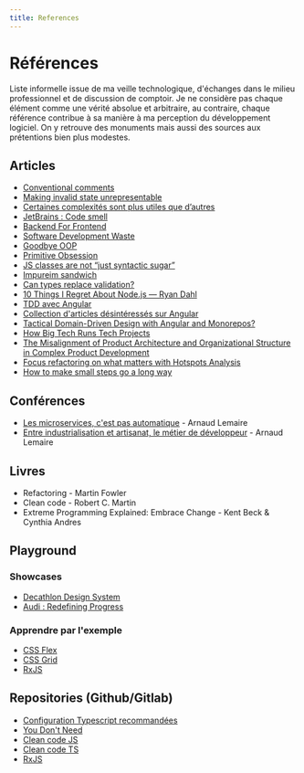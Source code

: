 ```yaml
---
title: References
---
```


# Références

Liste informelle issue de ma veille technologique, d'échanges dans le milieu professionnel et de discussion de comptoir. Je ne considère pas chaque élément comme une vérité absolue et arbitraire, au contraire, chaque référence contribue à sa manière à ma perception du développement logiciel. On y retrouve des monuments mais aussi des sources aux prétentions bien plus modestes.

## Articles

- [Conventional comments](https://conventionalcomments.org/)
- [Making invalid state unrepresentable](https://hugotunius.se/2020/05/16/making-invalid-state-unrepresentable.html)
- [Certaines complexités sont plus utiles que d’autres](https://www.lilobase.me/certaines-complexites-sont-plus-utiles-que-dautres/)
- [JetBrains : Code smell](https://blog.jetbrains.com/idea/2017/08/code-smells-null/)
- [Backend For Frontend](https://philcalcado.com/2015/09/18/the_back_end_for_front_end_pattern_bff.html)
- [Software Development Waste](https://neverworkintheory.org/2021/08/29/software-development-waste.html)
- [Goodbye OOP](https://cscalfani.medium.com/goodbye-object-oriented-programming-a59cda4c0e53)
- [Primitive Obsession](https://refactoring.guru/smells/primitive-obsession)
- [JS classes are not “just syntactic sugar”](https://webreflection.medium.com/js-classes-are-not-just-syntactic-sugar-28690fedf078)
- [Impureim sandwich](https://blog.ploeh.dk/2020/03/02/impureim-sandwich/)
- [Can types replace validation?](https://blog.ploeh.dk/2022/08/22/can-types-replace-validation/)
- [10 Things I Regret About Node.js — Ryan Dahl](https://medium.com/@imior/10-things-i-regret-about-node-js-ryan-dahl-2ba71ff6b4dc)
- [TDD avec Angular](https://dev.to/utukku/test-driven-development-in-an-angular-world-3h8g)
- [Collection d'articles désintéressés sur Angular](https://dev.to/this-is-angular)
- [Tactical Domain-Driven Design with Angular and Monorepos?](https://www.angulararchitects.io/en/aktuelles/tactical-domain-driven-design-with-monorepos/)
- [How Big Tech Runs Tech Projects](https://blog.pragmaticengineer.com/project-management-at-big-tech/)
- [The Misalignment of Product Architecture and Organizational Structure in Complex Product Development](http://web.mit.edu/eppinger/www/pdf/Sosa_MS2004.pdf)
- [Focus refactoring on what matters with Hotspots Analysis](https://understandlegacycode.com/blog/focus-refactoring-with-hotspots-analysis/)
- [How to make small steps go a long way](https://how-to.dev/how-to-make-small-steps-go-a-long-way)

## Conférences

- [Les microservices, c'est pas automatique](https://www.youtube.com/watch?v=_mqn0FfZ2SY) - Arnaud Lemaire
- [Entre industrialisation et artisanat, le métier de développeur](https://www.youtube.com/watch?v=itGmiTS_IPw) - Arnaud Lemaire

## Livres

- Refactoring - Martin Fowler
- Clean code - Robert C. Martin
- Extreme Programming Explained: Embrace Change - Kent Beck & Cynthia Andres

## Playground

### Showcases

- [Decathlon Design System](https://www.decathlon.design/)
- [Audi : Redefining Progress](https://www.audi.com/ci/en/renewed-brand.html)

### Apprendre par l'exemple

- [CSS Flex](https://flexboxfroggy.com/)
- [CSS Grid](https://cssgridgarden.com/)
- [RxJS](https://www.rxjs-fruits.com/)

## Repositories (Github/Gitlab)

- [Configuration Typescript recommandées](https://github.com/tsconfig/bases)
- [You Don't Need](https://github.com/you-dont-need)
- [Clean code JS](https://github.com/ryanmcdermott/clean-code-javascript)
- [Clean code TS](https://github.com/labs42io/clean-code-typescript)
- [RxJS](https://github.com/ReactiveX/rxjs)
